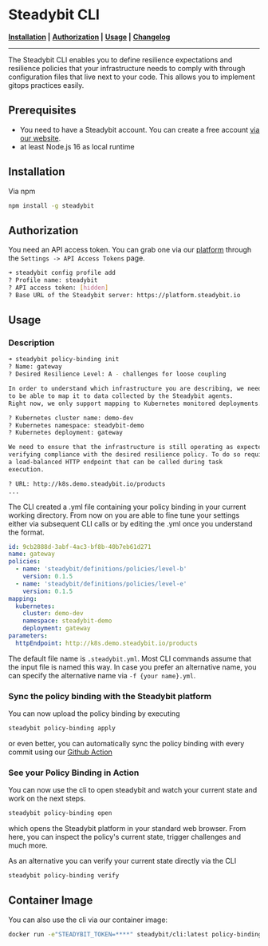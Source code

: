 # Steadybit CLI &nbsp;

**[Installation](#installation) |**
**[Authorization](#authorization) |**
**[Usage](#usage) |**
**[Changelog](CHANGELOG.md)**

---

The Steadybit CLI enables you to define resilience expectations and resilience policies that your infrastructure needs to comply with through configuration files that live next to your code. This allows you to implement gitops practices easily.

## Prerequisites

- You need to have a Steadybit account. You can create a free account [via our website](https://www.steadybit.com/get-started/).
- at least Node.js 16 as local runtime

## Installation

Via npm
```sh
npm install -g steadybit
```

## Authorization

You need an API access token. You can grab one via our [platform](https://platform.steadybit.io/settings/api-tokens) through the `Settings -> API Access Tokens` page.

```bash
➜ steadybit config profile add
? Profile name: steadybit
? API access token: [hidden]
? Base URL of the Steadybit server: https://platform.steadybit.io
```

## Usage
### Description
```bash
➜ steadybit policy-binding init
? Name: gateway
? Desired Resilience Level: A - challenges for loose coupling

In order to understand which infrastructure you are describing, we need
to be able to map it to data collected by the Steadybit agents.
Right now, we only support mapping to Kubernetes monitored deployments.

? Kubernetes cluster name: demo-dev
? Kubernetes namespace: steadybit-demo
? Kubernetes deployment: gateway

We need to ensure that the infrastructure is still operating as expected when
verifying compliance with the desired resilience policy. To do so require
a load-balanced HTTP endpoint that can be called during task
execution.

? URL: http://k8s.demo.steadybit.io/products
...
```

The CLI created a .yml file containing your policy binding in your current working directory. From now on you are able to fine tune your settings either via subsequent CLI calls or by editing the .yml once you understand the format.

```yml
id: 9cb2888d-3abf-4ac3-bf8b-40b7eb61d271
name: gateway
policies:
  - name: 'steadybit/definitions/policies/level-b'
    version: 0.1.5
  - name: 'steadybit/definitions/policies/level-e'
    version: 0.1.5
mapping:
  kubernetes:
    cluster: demo-dev
    namespace: steadybit-demo
    deployment: gateway
parameters:
  httpEndpoint: http://k8s.demo.steadybit.io/products
```

The default file name is `.steadybit.yml`. Most CLI commands assume that the input file is named this way. In case you prefer an alternative name, you can specify the alternative name via `-f {your name}.yml`.

### Sync the policy binding with the Steadybit platform
You can now upload the policy binding by executing
```bash
steadybit policy-binding apply
```

or even better, you can automatically sync the policy binding with every commit using our [Github Action](https://github.com/steadybit/define-service)

### See your Policy Binding in Action
You can now use the cli to open steadybit and watch your current state and work on the next steps.
```bash
steadybit policy-binding open
```

which opens the Steadybit platform in your standard web browser. From here, you can inspect the policy's current state, trigger challenges and much more.

As an alternative you can verify your current state directly via the CLI
```bash
steadybit policy-binding verify
```

## Container Image

You can also use the cli via our container image:

```sh
docker run -e"STEADYBIT_TOKEN=****" steadybit/cli:latest policy-binding verify
```
